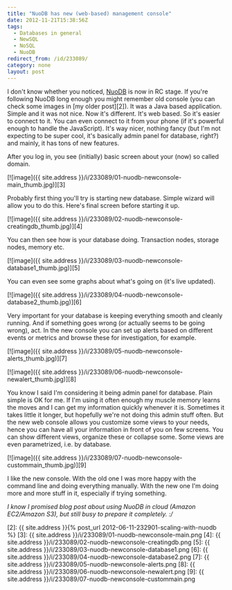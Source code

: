 ```yaml
---
title: "NuoDB has new (web-based) management console"
date: 2012-11-21T15:38:56Z
tags:
  - Databases in general
  - NewSQL
  - NoSQL
  - NuoDB
redirect_from: /id/233089/
category: none
layout: post
---
```

I don't know whether you noticed, [NuoDB][1] is now in RC stage. If you're following NuoDB long enough you might remember old console (you can check some images in [my older post][2]). It was a Java based application. Simple and it was not nice. Now it's different. It's web based. So it's easier to connect to it. You can even connect to it from your phone (if it's powerful enough to handle the JavaScript). It's way nicer, nothing fancy (but I'm not expecting to be super cool, it's basically admin panel for database, right?) and mainly, it has tons of new features.

After you log in, you see (initially) basic screen about your (now) so called domain.

[![image]({{ site.address }}/i/233089/01-nuodb-newconsole-main_thumb.jpg)][3]

Probably first thing you'll try is starting new database. Simple wizard will allow you to do this. Here's final screen before starting it up.

[![image]({{ site.address }}/i/233089/02-nuodb-newconsole-creatingdb_thumb.jpg)][4]

You can then see how is your database doing. Transaction nodes, storage nodes, memory etc.

[![image]({{ site.address }}/i/233089/03-nuodb-newconsole-database1_thumb.jpg)][5]

You can even see some graphs about what's going on (it's live updated).

[![image]({{ site.address }}/i/233089/04-nuodb-newconsole-database2_thumb.jpg)][6]

Very important for your database is keeping everything smooth and cleanly running. And if something goes wrong (or actually seems to be going wrong), act. In the new console you can set up alerts based on different events or metrics and browse these for investigation, for example.

[![image]({{ site.address }}/i/233089/05-nuodb-newconsole-alerts_thumb.jpg)][7]

[![image]({{ site.address }}/i/233089/06-nuodb-newconsole-newalert_thumb.jpg)][8]

You know I said I'm considering it being admin panel for database. Plain simple is OK for me. If I'm using it often enough my muscle memory learns the moves and I can get my information quickly whenever it is. Sometimes it takes little it longer, but hopefully we're not doing this admin stuff often. But the new web console allows you customize some views to your needs, hence you can have all your information in front of you on few screens. You can show different views, organize these or collapse some. Some views are even parametrized, i.e. by database.

[![image]({{ site.address }}/i/233089/07-nuodb-newconsole-custommain_thumb.jpg)][9]

I like the new console. With the old one I was more happy with the command line and doing everything manually. With the new one I'm doing more and more stuff in it, especially if trying something.

_I know I promised blog post about using NuoDB in cloud (Amazon EC2/Amazon S3), but still busy to prepare it completely. :/_

[1]: http://www.nuodb.com
[2]: {{ site.address }}{% post_url 2012-06-11-232901-scaling-with-nuodb %}
[3]: {{ site.address }}/i/233089/01-nuodb-newconsole-main.png
[4]: {{ site.address }}/i/233089/02-nuodb-newconsole-creatingdb.png
[5]: {{ site.address }}/i/233089/03-nuodb-newconsole-database1.png
[6]: {{ site.address }}/i/233089/04-nuodb-newconsole-database2.png
[7]: {{ site.address }}/i/233089/05-nuodb-newconsole-alerts.png
[8]: {{ site.address }}/i/233089/06-nuodb-newconsole-newalert.png
[9]: {{ site.address }}/i/233089/07-nuodb-newconsole-custommain.png